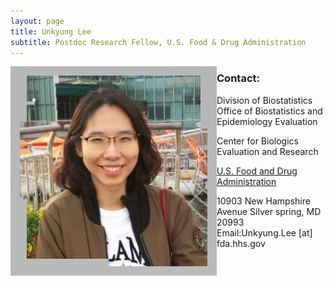 ```yaml
---
layout: page
title: Unkyung Lee
subtitle: Postdoc Research Fellow, U.S. Food & Drug Administration
---
```


<img align="left" src="img/UnkyungLee.jpg" alt="" with="300">

### Contact:
Division of Biostatistics<br/>
Office of Biostatistics and Epidemiology Evaluation 

Center for Biologics Evaluation and Research 

[U.S. Food and Drug Administration](https://www.fda.gov/)

10903 New Hampshire Avenue
Silver spring, MD 20993 
Email:Unkyung.Lee [at] fda.hhs.gov 
 
		
     
